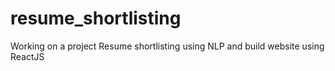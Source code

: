 # resume_shortlisting
Working on a project Resume shortlisting using NLP and build website using ReactJS
